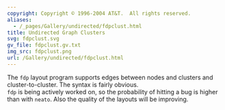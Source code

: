 ```yaml
---
copyright: Copyright © 1996-2004 AT&T.  All rights reserved.
aliases:
  - /_pages/Gallery/undirected/fdpclust.html
title: Undirected Graph Clusters
svg: fdpclust.svg
gv_file: fdpclust.gv.txt
img_src: fdpclust.png
url: /Gallery/undirected/fdpclust.html
---
```

The `fdp` layout program supports edges between nodes and clusters
and cluster-to-cluster.  The syntax is fairly obvious.  
`fdp` is being actively worked on, so the probability of hitting a
bug is higher than with `neato`. Also the quality of the layouts will
be improving. 
